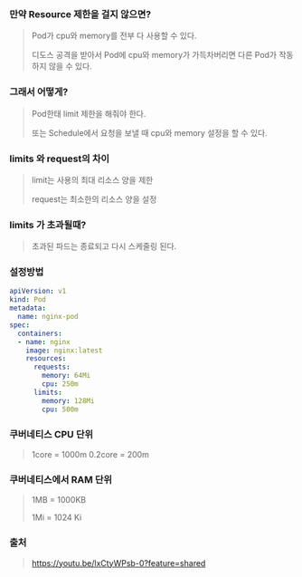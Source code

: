 ### 만약 Resource 제한을 걸지 않으면?
> Pod가 cpu와 memory를 전부 다 사용할 수 있다.
>
> 디도스 공격을 받아서 Pod에 cpu와 memory가 가득차버리면 다른 Pod가 작동하지 않을 수 있다.

### 그래서 어떻게?
> Pod한태 limit 제한을 해줘야 한다.
>
> 또는 Schedule에서 요청을 보낼 때 cpu와 memory 설정을 할 수 있다.

### limits 와 request의 차이
> limit는 사용의 최대 리소스 양을 제한
>
> request는 최소한의 리소스 양을 설정

### limits 가 초과될때?
> 초과된 파드는 종료되고 다시 스케줄링 된다.

### 설정방법 

```yaml
apiVersion: v1
kind: Pod
metadata:
  name: nginx-pod
spec:
  containers:
  - name: nginx
    image: nginx:latest
    resources:
      requests:
        memory: 64Mi
        cpu: 250m
      limits:
        memory: 128Mi
        cpu: 500m
```

### 쿠버네티스 CPU 단위
> 1core = 1000m
> 0.2core = 200m  

### 쿠버네티스에서 RAM 단위
> 1MB = 1000KB
>
> 1Mi = 1024 Ki

### 출처 
> https://youtu.be/lxCtyWPsb-0?feature=shared
